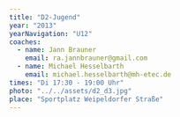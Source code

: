 ```yaml
---
title: "D2-Jugend"
year: "2013"
yearNavigation: "U12"
coaches:
  - name: Jann Brauner
    email: ra.jannbrauner@gmail.com
  - name: Michael Hesselbarth
    email: michael.hesselbarth@mh-etec.de
times: "Di 17:30 - 19:00 Uhr"
photo: "../../assets/d2_d3.jpg"
place: "Sportplatz Weipeldorfer Straße"
---
```

